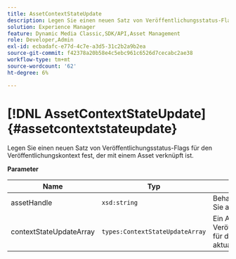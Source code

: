 ```yaml
---
title: AssetContextStateUpdate
description: Legen Sie einen neuen Satz von Veröffentlichungsstatus-Flags für den Veröffentlichungskontext fest, der mit einem Asset verknüpft ist.
solution: Experience Manager
feature: Dynamic Media Classic,SDK/API,Asset Management
role: Developer,Admin
exl-id: ecbadafc-e77d-4c7e-a3d5-31c2b2a9b2ea
source-git-commit: f42378a20b58e4c5ebc961c6526d7cecabc2ae38
workflow-type: tm+mt
source-wordcount: '62'
ht-degree: 6%

---
```


# [!DNL AssetContextStateUpdate]{#assetcontextstateupdate}

Legen Sie einen neuen Satz von Veröffentlichungsstatus-Flags für den Veröffentlichungskontext fest, der mit einem Asset verknüpft ist.

**Parameter**

| Name | Typ | Beschreibung |
|---|---|---|
| assetHandle | `xsd:string` | Behandeln Sie das Asset, das Sie aktualisieren möchten. |
| contextStateUpdateArray | `types:ContextStateUpdateArray` | Ein Array von Veröffentlichungskontaktstatus für das Asset, das Sie aktualisieren möchten. |
